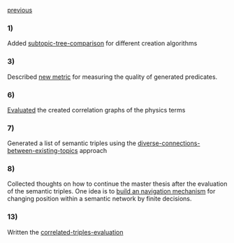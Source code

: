 
[previous](2024-04.md)
### 1)
Added [subtopic-tree-comparison](../../topics/master-thesis/evaluation/subtopic-tree-comparison.md) for different creation algorithms

### 3)
Described [new metric](../../topics/master-thesis/evaluation/false-choices-per-correct-choice-compared-to-random.md) for measuring the quality of generated predicates.

### 6)
[Evaluated](../../topics/master-thesis/evaluation/physics-term-correlation-network-evaluation.md) the created correlation graphs of the physics terms

### 7)
Generated a list of semantic triples using the [diverse-connections-between-existing-topics](../../topics/master-thesis/approaches/diverse-connections-between-existing-topics.md) approach

### 8)
Collected thoughts on how to continue the master thesis after the evaluation of the semantic triples. One idea is to [build an navigation mechanism](navigate-infinitely-large-semantic-network-by-choices.md)  for changing position within a semantic network by finite decisions.

### 13)
Written the [correlated-triples-evaluation](../../topics/master-thesis/evaluation/correlated-triples-evaluation.md)